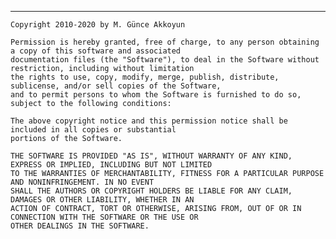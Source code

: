 



---

	Copyright 2010-2020 by M. Günce Akkoyun

	Permission is hereby granted, free of charge, to any person obtaining a copy of this software and associated
	documentation files (the "Software"), to deal in the Software without restriction, including without limitation
	the rights to use, copy, modify, merge, publish, distribute, sublicense, and/or sell copies of the Software,
	and to permit persons to whom the Software is furnished to do so, subject to the following conditions:

	The above copyright notice and this permission notice shall be included in all copies or substantial 
	portions of the Software.

	THE SOFTWARE IS PROVIDED "AS IS", WITHOUT WARRANTY OF ANY KIND, EXPRESS OR IMPLIED, INCLUDING BUT NOT LIMITED 
	TO THE WARRANTIES OF MERCHANTABILITY, FITNESS FOR A PARTICULAR PURPOSE AND NONINFRINGEMENT. IN NO EVENT 
	SHALL THE AUTHORS OR COPYRIGHT HOLDERS BE LIABLE FOR ANY CLAIM, DAMAGES OR OTHER LIABILITY, WHETHER IN AN 
	ACTION OF CONTRACT, TORT OR OTHERWISE, ARISING FROM, OUT OF OR IN CONNECTION WITH THE SOFTWARE OR THE USE OR 
	OTHER DEALINGS IN THE SOFTWARE.
